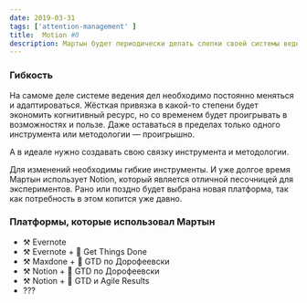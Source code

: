 ```yaml
---
date: 2019-03-31
tags: ['attention-management' ]
title:  Motion #0
description: Мартын будет периодически делать слепки своей системы ведения дел и проектов. Первый подобный пост был написан более полугода назад. И тогда Мартын написал, что это почти готовая система. Ахаха.
---
```

### Гибкость

На самоме деле системе ведения дел необходимо постоянно меняться и адаптироваться. Жёсткая привязка в какой-то степени будет экономить когнитивный ресурс, но со временем будет проигрывать в возможностях и пользе. Даже оставаться в пределах только одного инструмента или методологии — проигрышно.

А в идеале нужно создавать свою связку инструмента и методологии.

Для изменений необходимы гибкие инструменты. И уже долгое время Мартын использует Notion, который является отличной песочницей для экспериментов. Рано или поздно будет выбрана новая платформа, так как потребность в этом копится уже давно.

### Платформы, которые использовал Мартын

- ⚒️ Evernote
- ⚒️ Evernote + 📖 Get Things Done
- ⚒️ Maxdone + 📖 GTD по Дорофеевски
- ⚒️ Notion + 📖 GTD по Дорофеевски
- ⚒️ Notion + 📖 GTD и Agile Results
- ???
